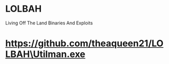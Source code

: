 # LOLBAH
Living Off The Land Binaries And Exploits

# https://github.com/theaqueen21/LOLBAH\Utilman.exe
